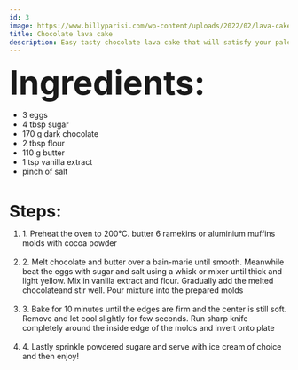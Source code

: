 ```yaml
---
id: 3
image: https://www.billyparisi.com/wp-content/uploads/2022/02/lava-cake-1.jpg
title: Chocolate lava cake
description: Easy tasty chocolate lava cake that will satisfy your palette
---
```


<span style="font-weight:700;font-size:60;">  Ingredients: </span>


<ul style="list-style-type:disc;">
    <li>3 eggs </li>
    <li>4 tbsp sugar </li>
    <li>170 g dark chocolate</li>
    <li>2 tbsp flour</li>
    <li>110 g butter</li>
    <li>1 tsp vanilla extract</li>
    <li>pinch of salt</li>
</ul>
<br>



 <span style="font-weight:700;font-size:30;"> Steps: </span> 
    <br>
        <ol type="1">
            <li>1. Preheat the oven to 200°C. butter 6 ramekins or aluminium muffins molds with cocoa powder</li> <br>
            <li>2. Melt chocolate and butter over a bain-marie until smooth. Meanwhile beat the eggs with sugar and salt using a whisk or mixer until thick and light yellow. Mix in vanilla extract and flour. Gradually add the melted chocolateand stir well. Pour mixture into the prepared molds</li> <br>
            <li>3. Bake for 10 minutes until the edges are firm and the center is still soft. Remove and let cool slightly for few seconds. Run sharp knife completely around the inside edge of the molds and invert onto plate</li> <br>
            <li>4. Lastly sprinkle powdered sugare and serve with ice cream of choice and then enjoy! </li> <br>
        </ol> 
    <br>


